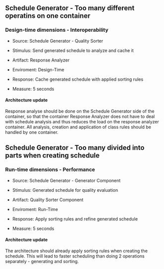 ## Schedule Generator - Too many different operatins on one container
### Design-time dimensions - Interoperability

- Source: Schedule Generator - Quality Sorter

- Stimulus: Send generated schedule to analyze and cache it

- Artifact: Response Analyzer

- Enviroment: Design-Time

- Response: Cache generated schedule with applied sorting rules

- Measure: 5 seconds

#### Architecture update

Response analyse should be done on the Schedule Generator side of the container, so that the container Response Analyzer does not have to deal with schedule analysis and thus reduces the load on the response analyzer container. All analysis, creation and application of class rules should be handled by one container.

## Schedule Generator - Too many divided into parts when creating schedule
### Run-time dimensions - Performance

- Source: Schedule Generator - Generator Component

- Stimulus: Generated schedule for quality evaluation

- Artifact: Quality Sorter Component

- Enviroment: Run-Time

- Response: Apply sorting rules and refine generated schedule

- Measure: 5 seconds

#### Architecture update

The architecture should already apply sorting rules when creating the schedule. This will lead to faster scheduling than doing 2 operations separately - generating and sorting. 
